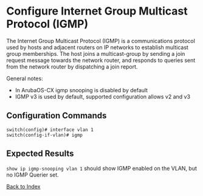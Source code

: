 # Configure Internet Group Multicast Protocol (IGMP)

The Internet Group Multicast Protocol (IGMP) is a communications protocol used by hosts and adjacent routers on IP networks to establish multicast group memberships. The host joins a multicast-group by sending a join request message towards the network router, and responds to queries sent from the network router by dispatching a join report.

General notes:

* In ArubaOS-CX igmp snooping is disabled by default
* IGMP v3 is used by default, supported configuration allows v2 and v3

## Configuration Commands

```
switch(config)# interface vlan 1
switch(config-if-vlan)# igmp
```

## Expected Results

`show ip igmp-snooping vlan 1` should show IGMP enabled on the VLAN, but no IGMP Querier set.

[Back to Index](../index_aruba.md)
